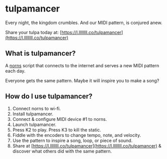 # tulpamancer

Every night,
  the kingdom crumbles.
And our MIDI pattern,
  is conjured anew.

Share your tulpa today at: [https://l.llllllll.co/tulpamancer](https://l.llllllll.co/tulpamancer)

## What is tulpamancer?

A [norns](https://monome.org/docs/norns/) script that connects to the internet and serves a new MIDI pattern each day.

Everyone gets the same pattern. Maybe it will inspire you to make a song?

## How do I use tulpamancer?

1. Connect norns to wi-fi.
2. Install tulpamancer.
3. Connect & configure MIDI device #1 to norns.
4. Launch tulpamancer.
5. Press K2 to play. Press K3 to kill the static.
6. Fiddle with the encoders to change tempo, note, and velocity.
7. Use the pattern to inspire a song, loop, or piece of sound.
8. Share at [https://l.llllllll.co/tulpamancer](https://l.llllllll.co/tulpamancer) & discover what others did with the same pattern.
